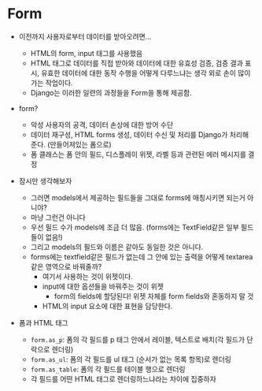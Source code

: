 # Form

- 이전까지 사용자로부터 데이터를 받아오려면...

  - HTML의 form, input 태그를 사용했음 
  - HTML 태그로 데이터를 직접 받아와 데이터에 대한 유효성 검증, 검증 결과 표시, 유효한 데이터에 대한 동작 수행을 어떻게 다루느냐는 생각 외로 손이 많이 가는 작업이다.
  - Django는 이러한 일련의 과정들을 Form을 통해 제공함.

- form?

  - 악성 사용자의 공격, 데이터 손상에 대한 방어 수단
  - 데이터 재구성, HTML forms 생성, 데이터 수신 및 처리를 Django가 처리해 준다. (만들어져있는 폼으로)
  - 폼 클래스는 폼 안의 필드, 디스플레이 위젯, 라벨 등과 관련된 에러 메시지를 결정

- 잠시만 생각해보자 

  - 그러면 models에서 제공하는 필드들을 그대로 forms에 매칭시키면 되는거 아니야?
  - 마냥 그런건 아니다
  - 우선 필드 수가 models에 조금 더 많음. (forms에는 TextField같은 일부 필드들이 없음!)
  - 그리고 models의 필드와 이름은 같아도 동일한 것은 아니다. 
  - forms에는 textfield같은 필드가 없는데 그 안에 있는 출력을 어떻게 textarea같은 영역으로 바꿔줄까?
    - 여기서 사용하는 것이 위젯이다.
    - input에 대한 옵션들을 바꿔주는 것이 위젯
      - form의 fields에 할당된다! 위젯 자체를 form fields와 혼동하지 말 것
    - HTML의 input 요소에 대한 표현을 담당한다.

- 폼과 HTML 태그
  - `form.as_p`: 폼의 각 필드를 p 태그 안에서 레이블, 텍스트로 배치(각 필드가 단락으로 렌더링)
  - `form.as_ul`: 폼의 각 필드를 ul 태그 (순서가 없는 목록 항목)로 렌더링
  - `form.as_table`: 폼의 각 필드를 테이블 행으로 렌더링
  - 각 필드를 어떤 HTML 태그로 렌더링하느냐라는 차이에 집중하자

